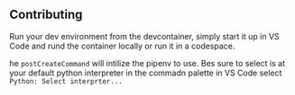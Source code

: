 ## Contributing

Run your dev environment from the devcontainer, simply start it up in VS Code and rund the container locally or run it in a codespace.

he `postCreateCommand` will intilize the pipenv to use. Bes sure to select is at your default python interpreter in the commadn palette in VS Code select `Python: Select interprter...`



